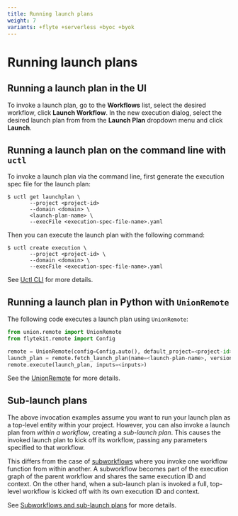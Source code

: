 ```yaml
---
title: Running launch plans
weight: 7
variants: +flyte +serverless +byoc +byok
---
```


# Running launch plans

## Running a launch plan in the UI


To invoke a launch plan, go to the **Workflows** list, select the desired workflow, click **Launch Workflow**. In the new execution dialog, select the desired launch plan from from the **Launch Plan** dropdown menu and click **Launch**.

## Running a launch plan on the command line with `uctl`

To invoke a launch plan via the command line, first generate the execution spec file for the launch plan:

```shell
$ uctl get launchplan \
       --project <project-id>
       --domain <domain> \
       <launch-plan-name> \
       --execFile <execution-spec-file-name>.yaml
```

Then you can execute the launch plan with the following command:

```shell
$ uctl create execution \
       --project <project-id> \
       --domain <domain> \
       --execFile <execution-spec-file-name>.yaml
```

See [Uctl CLI](../../../api-reference/uctl-cli/index.md) for more details.

## Running a launch plan in Python with `UnionRemote`

The following code executes a launch plan using `UnionRemote`:

```python
from union.remote import UnionRemote
from flytekit.remote import Config

remote = UnionRemote(config=Config.auto(), default_project=<project-id>, default_domain=<domain>)
launch_plan = remote.fetch_launch_plan(name=<launch-plan-name>, version=<launch-plan-version>)
remote.execute(launch_plan, inputs=<inputs>)
```

See the [UnionRemote](../../development-cycle/union-remote/index.md) for more details.

## Sub-launch plans

The above invocation examples assume you want to run your launch plan as a top-level entity within your project.
However, you can also invoke a launch plan from *within a workflow*, creating a *sub-launch plan*.
This causes the invoked launch plan to kick off its workflow, passing any parameters specified to that workflow.

This differs from the case of [subworkflows](../workflows/subworkflows-and-sub-launch-plans.md) where you invoke one workflow function from within another.
A subworkflow becomes part of the execution graph of the parent workflow and shares the same execution ID and context.
On the other hand, when a sub-launch plan is invoked a full, top-level workflow is kicked off with its own execution ID and context.

See [Subworkflows and sub-launch plans](../workflows/subworkflows-and-sub-launch-plans.md) for more details.
